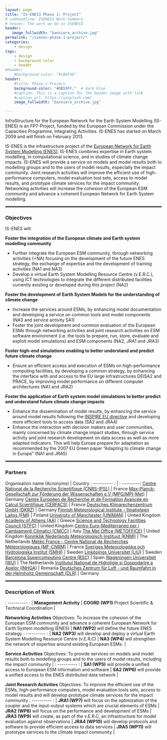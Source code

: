 ```yaml
---
layout: page
title: "IS-ENES3 Phase 1: Project"
# subheadline: ISENES3 Work Summary
# teaser: The work we do in ISENES3
header:
   image_fullwidth: "banniere_archive.jpg"
permalink: "/isenes-phase-1-project/"
categories:
    - design
tags:
    - design
    - background color
    - header
#header:
    #background-color: "#186F4D"
header:
    #title: Phase 1 Project
    background-color: "#0B59FF;"  # dark blue
    #caption: This is a caption for the header image with link
    #caption_url: https://unsplash.com/
    image_fullwidth: "banniere_archive.jpg"

---
```


InfraStructure for the European Network for the Earth System Modelling (IS-ENES) is an FP7-Project, funded by the European Commission under the Capacities Programme, Integrating Activities. IS-ENES has started on March 2009 and will finish on February 2013.

IS-ENES is the infrastructure project of the [European Network for Earth System Modelling (ENES)](https://portal.enes.org/). IS-ENES combines expertise in Earth system modelling, in computational science, and in studies of climate change impacts. IS-ENES will provide a service on models and model results both to modelling groups and to the users of model results, especially the impact community. Joint research activities will improve the efficient use of high-performance computers, model evaluation tool sets, access to model results, and prototype climate services for the impact community. Networking activities will increase the cohesion of the European ESM community and advance a coherent European Network for Earth System modelling.

<hr style="border:2px solid gray">

### Objectives

IS-ENES will:

**Foster the integration of the European climate and Earth system modelling community**
- Further integrate the European ESM community, through networking activities (=NA) focusing on the development of the future ENES strategy, the exchange of expertise and the development of training activities (NA1 and NA3)
- Develop a virtual Earth System Modelling Resource Centre (v.E.R.C.), using ICT technologies to integrate the different distributed facilities currently existing or developed during this project (NA2)

**Foster the development of Earth System Models for the understanding of climate change**
- Increase the services around ESMs, by enhancing model documentation and developing a service on common tools and model components (NA3 and service activity SA1)
- Foster the joint development and common evaluation of the European ESMs through networking activities and joint research activities on ESM software environment (i.e. the tools to prepare, run, store, evaluate and exploit model simulations) and ESM components (NA2, JRA1 and JRA3)

**Foster high-end simulations enabling to better understand and predict future climate change**
- Ensure an efficient access and execution of ESMs on high-performance computing facilities, by developing a common strategy, by enhancing the interface with and access to the EU large infrastructures DEISA2 and PRACE, by improving model performance on different computer architectures (NA1 and JRA2)

**Foster the application of Earth system model simulations to better predict and understand future climate change impacts**
- Enhance the dissemination of model results, by enhancing the service around model results following the [INSPIRE EU directive](https://inspire.ec.europa.eu/) and developing more efficient tools to access data  (SA2 and JRA4)
- Enhance the interaction with decision makers and user communities, mainly concerned by climate change impact studies, through service activity and joint research development on data access as well as more adapted indicators. This will help Europe prepare for adaptation as recommended by the 2007 EU Green paper “Adapting to climate change in Europe” (NA1 and JRA5)

<hr style="border:2px solid gray">

### Partners

Organisation name (Acronyms) | Country
: ---------- : | : ---------:
[Centre National de la Recherche Scientifique (CNRS-IPSL)](https://www.cnrs.fr/)	| France
[Max-Planck-Gesellschaft zur Förderung der Wissenschaften e.V (MPG/MPI-Met)](https://mpimet.mpg.de/startseite) |	Germany
[Centre Européen de Recherche et de Formation Avancée en Calcul Scientifique (CERFACS)](https://cerfacs.fr/en/) | France
[Deutsches Klimarechenzentrum GmbH (DKRZ)](https://www.dkrz.de/de)	| Germany
[Finnish Meteorological Institute - Ilmatieteen Laitos (FMI)](https://www.ilmatieteenlaitos.fi/) | Finland
[University of Manchester (UNIMAN)](https://www.manchester.ac.uk/) | United Kingdom
[Academy of Athens (AA)](http://www.academyofathens.gr/) | Greece
[Science and Technology Facilities Council	(STFC)](https://www.ukri.org/councils/stfc/) | United Kingdom
[Centro Euro-Mediterraneo per i Cambiamenti Climatici	(CMCC)](https://www.cmcc.it/) |	Italy
[The Met Office (METOFFICE)](https://www.metoffice.gov.uk/) | United Kingdom
[Koninklijk Nederlands Meteorologisch Instituut (KNMI)](https://www.knmi.nl/home) | The Netherlands
[Météo France - Centre National de Recherches Météorologiques (MF-CNRM)](https://meteofrance.com/) | France
[Sveriges Meteorologiska och Hydrologiska Institut (SMHI)](https://www.smhi.se/q/Stockholm/2673730) | Sweden
[Linköpings Universitet (LIU)](https://liu.se/en) | Sweden
[Barcelona Supercomputing Centre (BSC)](https://www.bsc.es/) | Spain
[Wageningen Universiteit	(WU)](https://www.wur.nl/en/wageningen-university.htm) | The Netherlands 
[Institutul National de Hidroligie si Gospodarire a Apelor (INHGA)](http://www.inhga.ro/) | Romania
[Deutsches Zentrum für Luft - und Raumfahrt in der Helmholtz Gemeinschaft (DLR)](https://www.dlr.de/EN/Home/home_node.html) | Germany

<hr style="border:2px solid gray">

### Description of Work

: ---------- : | 
**Management Activity** | **COORD (WP1)** Project Scientific & Technical Coordination |

**Networking Activities** 
Objectives: To increase the cohesion of the European ESM community and advance a coherent European Network for Earth System modelling (ENES) | **NA1 (WP2)** will define the future ENES strategy 
: ---------- : | 
**NA2 (WP3)**  will develop and deploy a virtual Earth System Modelling Resource Centre (v.E.R.C) |
**NA3 (WP4)** will strengthen the network of expertise around existing European ESMs. |
                          
**Service Activities**
Objectives: To provide services on models and model results both to modelling groups and to the users of model results, including the impact community | 
: ---------- : | 
**SA1 (WP5)** will provide a unified access to European ESM information and software |
**SA2 (WP6)** will provide a unified access to the ENES distributed data network |

**Joint Research Activities** 
Objectives: To improve the efficient use of the ESMs, high-performance computers, model evaluation tools sets, access to model results and will develop prototype climate services for the impact community 
: ---------- : | 
**JRA1 (WP7)** will focus on the optimization of the coupler and the input-output systems which are crucial elements of ESMs |
**JRA2 (WP8)** will focus on the performance and development of ESMs |
**JRA3 (WP9)** will create, as part of the v.E.R.C, an infrastructure for model evaluation against observations |
**JRA4 (WP10)** will develop protocols and software to provide efficient access to data services |
**JRA5 (WP11)** will prototype services to the climate impact community |
